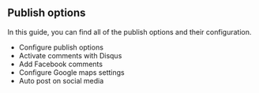 ## Publish options

In this guide, you can find all of the publish options and their configuration.

-   Configure publish options
-   Activate comments with Disqus
-   Add Facebook comments
-   Configure Google maps settings
-   Auto post on social media
